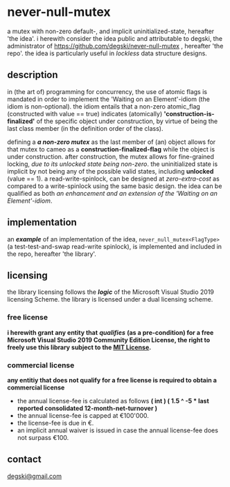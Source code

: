 # never-null-mutex
a mutex with non-zero default-, and implicit uninitialized-state, hereafter 'the idea'. i herewith consider the idea public and attributable to degski, the administrator of https://github.com/degski/never-null-mutex , hereafter 'the repo'. the idea is particularly useful in *lockless* data structure designs.


## description
in (the art of) programming for concurrency, the use of atomic flags is mandated in order to implement the 'Waiting on an Element'-idiom (the idiom is non-optional). the idiom entails that a non-zero atomic_flag (constructed with value == true) indicates (atomically) **'construction-is-finalized'** of the specific object under construction, by virtue of being the last class member (in the definition order of the class).

defining a ***a non-zero mutex*** as the last member of (an) object allows for that mutex to cameo as a **construction-finalized-flag** while the object is under construction. after construction, the mutex allows for fine-grained locking, *due to its unlocked state being non-zero*. the uninitialized state is implicit by not being any of the possible valid states, including **unlocked** (value == 1). a read-write-spinlock, can be designed at *zero-extra-cost* as compared to a write-spinlock using the same basic design. the idea can be qualified as both *an enhancement and an extension of the 'Waiting on an Element'-idiom*.


## implementation
an ***example*** of an implementation of the idea, `never_null_mutex<FlagType>` (a test-test-and-swap read-write spinlock), is implemented and included in the repo, hereafter 'the library'.


## licensing
the library licensing follows the ***logic*** of the Microsoft Visual Studio 2019 licensing Scheme. the library is licensed under a dual licensing scheme.


### free license
**i herewith grant any entity that** ***qualifies*** **(as a pre-condition) for a free Microsoft Visual Studio 2019 Community Edition License, the right to freely use this library subject to the [MIT License](https://choosealicense.com/licenses/mit/).**


### commercial license
**any entitiy that does not qualify for a free license is required to obtain a commercial license**

* the annual license-fee is calculated as follows **( int ) ( 1.5 ^ -5 * last reported consolidated 12-month-net-turnover )**
* the annual license-fee is capped at €100'000.
* the license-fee is due in €.
* an implicit annual waiver is issued in case the annual license-fee does not surpass €100.


## contact
degski@gmail.com
